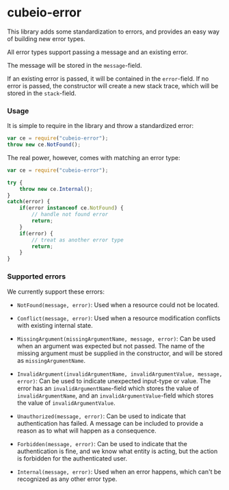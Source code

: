 cubeio-error
============

This library adds some standardization to errors, and provides an easy way of
building new error types.

All error types support passing a message and an
existing error.

The message will be stored in the `message`-field.

If an existing error is passed, it will be contained in the `error`-field. If
no error is passed, the constructor will create a new stack trace, which will be
stored in the `stack`-field.

### Usage

It is simple to require in the library and throw a standardized error:

```js
var ce = require("cubeio-error");
throw new ce.NotFound();
```

The real power, however, comes with matching an error type:

``` javascript
var ce = require("cubeio-error");

try {
    throw new ce.Internal();
}
catch(error) {
    if(error instanceof ce.NotFound) {
        // handle not found error
        return;
    }
    if(error) {
        // treat as another error type
        return;
    }
}
```

### Supported errors

We currently support these errors:

- `NotFound(message, error)`:
  Used when a resource could not be located.

- `Conflict(message, error)`:
  Used when a resource modification conflicts with existing internal state.

- `MissingArgument(missingArgumentName, message, error)`:
  Can be used when an argument was expected but not passed. The name of the
  missing argument must be supplied in the constructor, and will be stored as
  `missingArgumentName`.

- `InvalidArgument(invalidArgumentName, invalidArgumentValue, message, error)`:
  Can be used to indicate unexpected input-type or value. The error has an
  `invalidArgumentName`-field which stores the value of `invalidArgumentName`,
  and an `invalidArgumentValue`-field which stores the value of
  `invalidArgumentValue`.

- `Unauthorized(message, error)`:
  Can be used to indicate that authentication has failed. A message can be
  included to provide a reason as to what will happen as a consequence.

- `Forbidden(message, error)`:
  Can be used to indicate that the authentication is fine, and we know what
  entity is acting, but the action is forbidden for the authenticated user.

- `Internal(message, error)`:
  Used when an error happens, which can't be recognized as any other error type.
